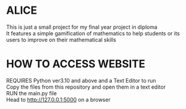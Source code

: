 # ALICE
This is just a small project for my final year project in diploma<br />
It features a simple gamification of mathematics to help students or its users to improve on their mathematical skills

# HOW TO ACCESS WEBSITE
REQUIRES Python ver3.10 and above and a Text Editor to run<br />
Copy the files from this repository and open them in a text editor<br />
RUN the main.py file<br />
Head to http://127.0.0.1:5000 on a browser
